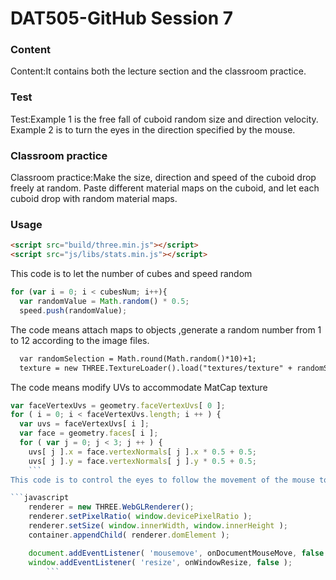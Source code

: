 # DAT505-GitHub Session 7
### Content ###
Content:It contains both the lecture section and the classroom practice.
### Test ###
Test:Example 1 is the free fall of cuboid random size and direction velocity. Example 2 is to turn the eyes in the direction specified by the mouse.
### Classroom practice ###
Classroom practice:Make the size, direction and speed of the cuboid drop freely at random. Paste different material maps on the cuboid, and let each cuboid drop with random material maps.
### Usage ###
```html
<script src="build/three.min.js"></script>
<script src="js/libs/stats.min.js"></script>
```
This code is to let the number of cubes and speed random
```javascript
for (var i = 0; i < cubesNum; i++){
  var randomValue = Math.random() * 0.5;
  speed.push(randomValue);
```
The code means attach maps to objects ,generate a random number from 1 to 12 according to the image files.
```html
  var randomSelection = Math.round(Math.random()*10)+1;
  texture = new THREE.TextureLoader().load("textures/texture" + randomSelection +".jpg");
```
The code means modify UVs to accommodate MatCap texture
```javascript
var faceVertexUvs = geometry.faceVertexUvs[ 0 ];
for ( i = 0; i < faceVertexUvs.length; i ++ ) {
  var uvs = faceVertexUvs[ i ];
  var face = geometry.faces[ i ];
  for ( var j = 0; j < 3; j ++ ) {
    uvs[ j ].x = face.vertexNormals[ j ].x * 0.5 + 0.5;
    uvs[ j ].y = face.vertexNormals[ j ].y * 0.5 + 0.5;
    ```
This code is to control the eyes to follow the movement of the mouse to move

```javascript
    renderer = new THREE.WebGLRenderer();
    renderer.setPixelRatio( window.devicePixelRatio );
    renderer.setSize( window.innerWidth, window.innerHeight );
    container.appendChild( renderer.domElement );

    document.addEventListener( 'mousemove', onDocumentMouseMove, false );
    window.addEventListener( 'resize', onWindowResize, false );
        ```
